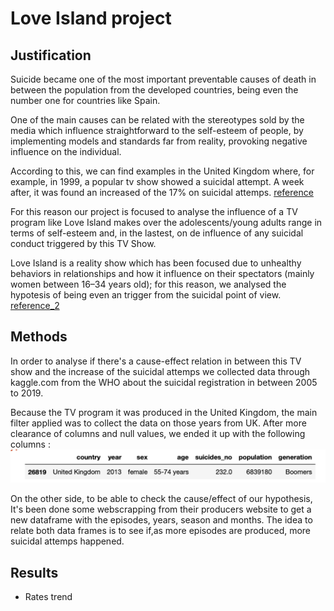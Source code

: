 # Love Island project

## Justification
  Suicide became one of the most important preventable causes of death in between the population from the developed countries, being even the number one for countries like Spain.
    
   One of the main causes can be related with the stereotypes sold by the media which influence straightforward to the self-esteem of people, by implementing models and standards far from reality, provoking negative influence on the individual.
    
   According to this, we can find examples in the United Kingdom where, for example, in 1999, a popular tv show showed a suicidal attempt. A week after, it was found an increased of the 17% on suicidal attemps. 
   [reference](http://www.mediawise.org.uk/wp-content/uploads/2011/03/Los-Medios-de-Communicacion-y-el-Suicidio.pdf)

    
   For this reason our project is focused to analyse the influence of a TV program like Love Island makes over the adolescents/young adults range in terms of self-esteem and, in the lastest, on de influence of any suicidal conduct triggered by this TV Show.
    
   Love Island is a reality show which has been focused due to unhealthy behaviors in relationships and how it influence on their spectators (mainly women between 16–34 years old); for this reason, we analysed the hypotesis of being even an trigger from the suicidal point of view.
[reference_2](https://www.ncbi.nlm.nih.gov/pmc/articles/PMC8022790/)


## Methods

   In order to analyse if there's a cause-effect relation in between this TV show and the increase of the suicidal attemps we collected data through kaggle.com from the WHO about the suicidal registration in between 2005 to 2019.
   
   Because the TV program it was produced in the United Kingdom, the main filter applied was to collect the data on those years from UK. After more clearance of columns and null values, we ended it up with the following columns : 
![column_1](/pics/data_frame_uk.png)
   
   On the other side, to be able to check the cause/effect of our hypothesis, It's been done some webscrapping from their producers website to get a new dataframe with the episodes, years, season and months. The idea to relate both data frames is to see if,as more episodes are produced, more suicidal attemps happened.
   
   
## Results
- Rates trend
